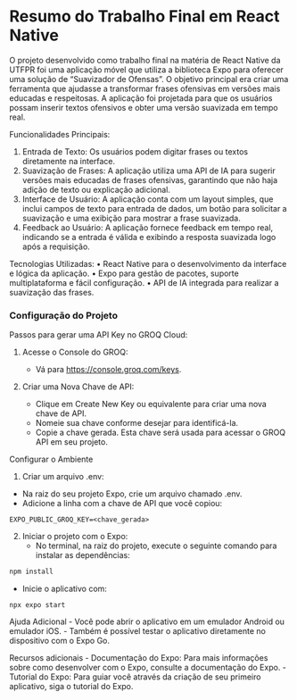 # Resumo do Trabalho Final em React Native

O projeto desenvolvido como trabalho final na matéria de React Native da UTFPR foi uma aplicação móvel que utiliza a biblioteca Expo para oferecer uma solução de “Suavizador de Ofensas”. O objetivo principal era criar uma ferramenta que ajudasse a transformar frases ofensivas em versões mais educadas e respeitosas. A aplicação foi projetada para que os usuários possam inserir textos ofensivos e obter uma versão suavizada em tempo real.


Funcionalidades Principais:

1.	Entrada de Texto: Os usuários podem digitar frases ou textos diretamente na interface.
2.	Suavização de Frases: A aplicação utiliza uma API de IA para sugerir versões mais educadas de frases ofensivas, garantindo que não haja adição de texto ou explicação adicional.
3.	Interface de Usuário: A aplicação conta com um layout simples, que inclui campos de texto para entrada de dados, um botão para solicitar a suavização e uma exibição para mostrar a frase suavizada.
4.	Feedback ao Usuário: A aplicação fornece feedback em tempo real, indicando se a entrada é válida e exibindo a resposta suavizada logo após a requisição.

Tecnologias Utilizadas:
• React Native para o desenvolvimento da interface e lógica da aplicação.
• Expo para gestão de pacotes, suporte multiplataforma e fácil configuração.
• API de IA integrada para realizar a suavização das frases.

### Configuração do Projeto

Passos para gerar uma API Key no GROQ Cloud:

 1.	Acesse o Console do GROQ:
    -	Vá para https://console.groq.com/keys.

 2.	Criar uma Nova Chave de API:
    -	Clique em Create New Key ou equivalente para criar uma nova chave de API.
    -	Nomeie sua chave conforme desejar para identificá-la.
    -	Copie a chave gerada. Esta chave será usada para acessar o GROQ API em seu projeto.

Configurar o Ambiente 
1. Criar um arquivo .env: 
- Na raiz do seu projeto Expo, crie um arquivo chamado .env. 
- Adicione a linha com a chave de API que você copiou:

```.env
EXPO_PUBLIC_GROQ_KEY=<chave_gerada>
```

2.	Iniciar o projeto com o Expo:
    -	No terminal, na raiz do projeto, execute o seguinte comando para instalar as dependências:

```bash
npm install
```

 -	Inicie o aplicativo com:
```bash
npx expo start
```
Ajuda Adicional - Você pode abrir o aplicativo em um emulador Android ou emulador iOS. - Também é possível testar o aplicativo diretamente no dispositivo com o Expo Go.

Recursos adicionais - Documentação do Expo: Para mais informações sobre como desenvolver com o Expo, consulte a documentação do Expo. - Tutorial do Expo: Para guiar você através da criação de seu primeiro aplicativo, siga o tutorial do Expo.
